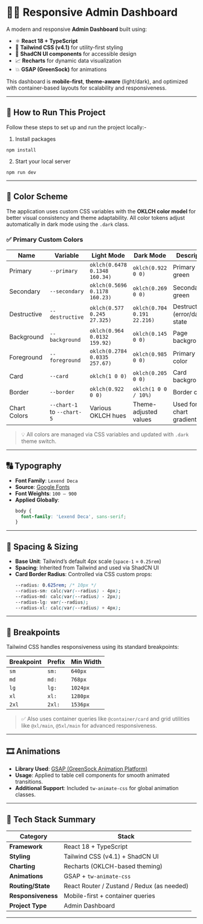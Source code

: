 # 🧑‍💻 Responsive Admin Dashboard

A modern and responsive **Admin Dashboard** built using:

- ⚛️ **React 18 + TypeScript**
- 💨 **Tailwind CSS (v4.1)** for utility-first styling
- 🎨 **ShadCN UI components** for accessible design
- 📈 **Recharts** for dynamic data visualization
- 💥 **GSAP (GreenSock)** for animations

This dashboard is **mobile-first**, **theme-aware** (light/dark), and optimized with container-based layouts for scalability and responsiveness.

---

## 🚀 How to Run This Project

Follow these steps to set up and run the project locally:- 

1. Install packages
```
npm install
```

2. Start your local server
```
npm run dev
```

---

## 🎨 Color Scheme

The application uses custom CSS variables with the **OKLCH color model** for better visual consistency and theme adaptability. All color tokens adjust automatically in dark mode using the `.dark` class.

### ✅ Primary Custom Colors

| Name        | Variable         | Light Mode                  | Dark Mode                      | Description                        |
|-------------|------------------|-----------------------------|----------------------------------|------------------------------------|
| Primary     | `--primary`      | `oklch(0.6478 0.1348 160.34)` | `oklch(0.922 0 0)`               | Primary brand green                |
| Secondary   | `--secondary`    | `oklch(0.5696 0.1178 160.23)` | `oklch(0.269 0 0)`               | Secondary green                    |
| Destructive | `--destructive`  | `oklch(0.577 0.245 27.325)`   | `oklch(0.704 0.191 22.216)`      | Destructive (error/danger) state  |
| Background  | `--background`   | `oklch(0.964 0.0132 159.92)`  | `oklch(0.145 0 0)`               | Page background                    |
| Foreground  | `--foreground`   | `oklch(0.2784 0.0335 257.67)` | `oklch(0.985 0 0)`               | Primary text color                 |
| Card        | `--card`         | `oklch(1 0 0)`               | `oklch(0.205 0 0)`               | Card background                    |
| Border      | `--border`       | `oklch(0.922 0 0)`           | `oklch(1 0 0 / 10%)`             | Border color                       |
| Chart Colors| `--chart-1` to `--chart-5` | Various OKLCH hues         | Theme-adjusted values           | Used for chart gradients           |

> 💡 All colors are managed via CSS variables and updated with `.dark` theme switch.

---

## 🔠 Typography

- **Font Family**: `Lexend Deca`
- **Source**: [Google Fonts](https://fonts.google.com/specimen/Lexend+Deca)
- **Font Weights**: `100 – 900`
- **Applied Globally**:
  ```css
  body {
    font-family: 'Lexend Deca', sans-serif;
  }
  ```

---

## 📐 Spacing & Sizing

- **Base Unit**: Tailwind’s default 4px scale (`space-1` = `0.25rem`)
- **Spacing**: Inherited from Tailwind and used via ShadCN UI
- **Card Border Radius**: Controlled via CSS custom props:
  ```css
  --radius: 0.625rem; /* 10px */
  --radius-sm: calc(var(--radius) - 4px);
  --radius-md: calc(var(--radius) - 2px);
  --radius-lg: var(--radius);
  --radius-xl: calc(var(--radius) + 4px);
  ```

---

## 📱 Breakpoints

Tailwind CSS handles responsiveness using its standard breakpoints:

| Breakpoint | Prefix | Min Width |
|------------|--------|-----------|
| `sm`       | `sm:`  | `640px`   |
| `md`       | `md:`  | `768px`   |
| `lg`       | `lg:`  | `1024px`  |
| `xl`       | `xl:`  | `1280px`  |
| `2xl`      | `2xl:` | `1536px`  |

> ✅ Also uses container queries like `@container/card` and grid utilities like `@xl/main`, `@5xl/main` for advanced responsiveness.

---

## 🎞️ Animations

- **Library Used**: [GSAP (GreenSock Animation Platform)](https://gsap.com/)
- **Usage**: Applied to table cell components for smooth animated transitions.
- **Additional Support**: Included `tw-animate-css` for global animation classes.

---

## 🧰 Tech Stack Summary

| Category          | Stack                              |
|-------------------|-------------------------------------|
| **Framework**     | React 18 + TypeScript               |
| **Styling**       | Tailwind CSS (v4.1) + ShadCN UI     |
| **Charting**      | Recharts (OKLCH-based theming)      |
| **Animations**    | GSAP + `tw-animate-css`             |
| **Routing/State** | React Router / Zustand / Redux (as needed) |
| **Responsiveness**| Mobile-first + container queries    |
| **Project Type**  | Admin Dashboard                     |

---

